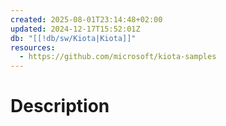 ```yaml
---
created: 2025-08-01T23:14:48+02:00
updated: 2024-12-17T15:52:01Z
db: "[[!db/sw/Kiota|Kiota]]"
resources:
  - https://github.com/microsoft/kiota-samples
---
```

# Description
